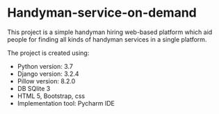 # Handyman-service-on-demand

This project is a simple handyman hiring web-based platform which aid people for finding all kinds of handyman services in a single platform.

The project is created using:
* Python version: 3.7
* Django version: 3.2.4
* Pillow version: 8.2.0
* DB SQlite 3 
* HTML 5, Bootstrap, css
* Implementation tool: Pycharm IDE
